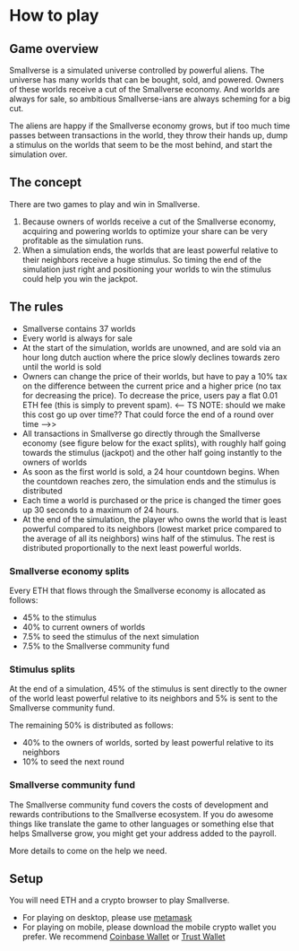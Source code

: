 # How to play

## Game overview

Smallverse is a simulated universe controlled by powerful aliens. The universe has many worlds that can be bought, sold, and powered. Owners of these worlds receive a cut of the Smallverse economy. And worlds are always for sale, so ambitious Smallverse-ians are always scheming for a big cut. 

The aliens are happy if the Smallverse economy grows, but if too much time passes between transactions in the world, they throw their hands up, dump a stimulus on the worlds that seem to be the most behind, and start the simulation over. 

## The concept

There are two games to play and win in Smallverse. 

1. Because owners of worlds receive a cut of the Smallverse economy, acquiring and powering worlds to optimize your share can be very profitable as the simulation runs. 
2. When a simulation ends, the worlds that are least powerful relative to their neighbors receive a huge stimulus. So timing the end of the simulation just right and positioning your worlds to win the stimulus could help you win the jackpot.

## The rules

* Smallverse contains 37 worlds
* Every world is always for sale
* At the start of the simulation, worlds are unowned, and are sold via an hour long dutch auction where the price slowly declines towards zero until the world is sold
* Owners can change the price of their worlds, but have to pay a 10% tax on the difference between the current price and a higher price (no tax for decreasing the price). To decrease the price, users pay a flat 0.01 ETH fee (this is simply to prevent spam). <-- TS NOTE: should we make this cost go up over time?? That could force the end of a round over time -->>  
* All transactions in Smallverse go directly through the Smallverse economy (see figure below for the exact splits), with roughly half going towards the stimulus (jackpot) and the other half going instantly to the owners of worlds
* As soon as the first world is sold, a 24 hour countdown begins. When the countdown reaches zero, the simulation ends and the stimulus is distributed
* Each time a world is purchased or the price is changed the timer goes up 30 seconds to a maximum of 24 hours. 
* At the end of the simulation, the player who owns the world that is least powerful compared to its neighbors (lowest market price compared to the average of all its neighbors) wins half of the stimulus. The rest is distributed proportionally to the next least powerful worlds. 

### Smallverse economy splits

Every ETH that flows through the Smallverse economy is allocated as follows:

* 45% to the stimulus
* 40% to current owners of worlds
* 7.5% to seed the stimulus of the next simulation
* 7.5% to the Smallverse community fund

### Stimulus splits

At the end of a simulation, 45% of the stimulus is sent directly to the owner of the world least powerful relative to its neighbors and 5% is sent to the Smallverse community fund. 

The remaining 50% is distributed as follows:
* 40% to the owners of worlds, sorted by least powerful relative to its neighbors
* 10% to seed the next round 

### Smallverse community fund

The Smallverse community fund covers the costs of development and rewards contributions to the Smallverse ecosystem. If you do awesome things like translate the game to other languages or something else that helps Smallverse grow, you might get your address added to the payroll. 

More details to come on the help we need. 

## Setup

You will need ETH and a crypto browser to play Smallverse. 

* For playing on desktop, please use [metamask](https://metamask.io/) 
* For playing on mobile, please download the mobile crypto wallet you prefer. We recommend [Coinbase Wallet](https://wallet.coinbase.com/) or [Trust Wallet](https://trustwalletapp.com/)


